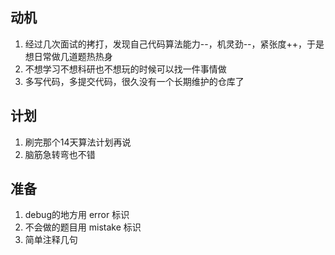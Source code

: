 ## 动机
1. 经过几次面试的拷打，发现自己代码算法能力--，机灵劲--，紧张度++，于是想日常做几道题热热身
2. 不想学习不想科研也不想玩的时候可以找一件事情做
3. 多写代码，多提交代码，很久没有一个长期维护的仓库了

## 计划
1. 刷完那个14天算法计划再说
2. 脑筋急转弯也不错

## 准备
1. debug的地方用 error 标识
2. 不会做的题目用 mistake 标识
3. 简单注释几句